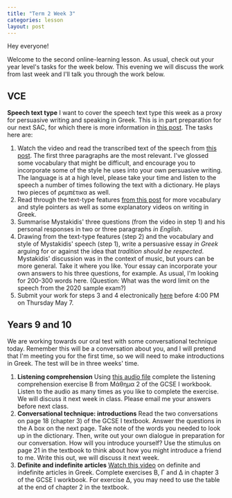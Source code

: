 ```yaml
---
title: "Term 2 Week 3"
categories: lesson
layout: post
---
```


Hey everyone!

Welcome to the second online-learning lesson. As usual, check out your year
level's tasks for the week below. This evening we will discuss the work from
last week and I'll talk you through the work below.

## VCE

**Speech text type** I want to cover the speech text type this week as a proxy
for persuasive writing and speaking in Greek. This is in part preparation for
our next SAC, for which there is more information in [this
post](/vsl-greek/sac2/index.html). The tasks here are:
1. Watch the video and read the transcribed text of the speech from [this
   post](/vsl-greek/mystakidis/index.html). The first three paragraphs are the
   most relevant. I've glossed some vocabulary that might be difficult, and
   encourage you to incorporate some of the style he uses into your own
   persuasive writing. The language is at a high level, please take your time
   and listen to the speech a number of times following the text with a
   dictionary. He plays two pieces of ρεμπέτικα as well.
2. Read through the text-type features [from this
   post](/vsl-greek/connecting-words/index.html) for more vocabulary and style
   pointers as well as some explanatory videos on writing in Greek.
3. Summarise Mystakidis' three questions (from the video in step 1) and his
   personal responses in two or three paragraphs *in English*.
4. Drawing from the text-type features (step 2) and the vocabulary and style of
   Mystakidis' speech (step 1), write a persuasive essay *in Greek* arguing for
   or against the idea that *tradition should be respected*. Mystakidis'
   discussion was in the context of music, but yours can be more general. Take
   it where you like. Your essay can incorporate your own answers to his three
   questions, for example. As usual, I'm looking for 200-300 words here.
   (Question: What was the word limit on the speech from the 2020 sample exam?)
5. Submit your work for steps 3 and 4 electronically
   [here](https://www.dropbox.com/request/cgfkyHepqBdqtDIEMPyq) before 4:00 PM
   on Thursday May 7.

## Years 9 and 10

We are working towards our oral test with some conversational technique today.
Remember this will be a conversation about you, and I will pretend that I'm
meeting you for the first time, so we will need to make introductions in Greek.
The test will be in three weeks' time.

1. **Listening comprehension** Using [this audio
   file](/vsl-greek/assets/GCSE1_2B.mp3) complete the listening comprehension
   exercise B from Μάθημα 2 of the GCSE I workbook. Listen to the audio as many
   times as you like to complete the exercise. We will discuss it next week in
   class. Please email me your answers before next class.
2. **Conversational technique: introductions** Read the two conversations on
   page 18 (chapter 3) of the GCSE I textbook. Answer the questions in the A
   box on the next page. Take note of the words you needed to look up in the
   dictionary. Then, write out your own dialogue in preparation for our
   conversation. How will you introduce yourself? Use the stimulus on page 21
   in the textbook to think about how you might introduce a friend to me. Write
   this out, we will discuss it next week.
3. **Definite and indefinite articles** [Watch this
   video](https://youtu.be/2lwgWZGokjQ) on definite and indefinite articles in
   Greek. Complete exercises Β, Γ and Δ in chapter 3 of the GCSE I workbook. For
   exercise Δ, you may need to use the table at the end of chapter 2 in the
   textbook.
